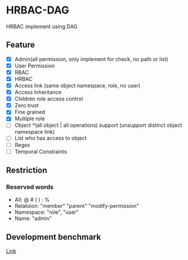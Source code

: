 # HRBAC-DAG

HRBAC implement using DAG

## Feature

- [x] Admin(all permission, only implement for check, no path or list)
- [x] User Permission
- [x] RBAC
- [x] HRBAC
- [x] Access link (same object namespace, role, no user)
- [x] Access Inheritance
- [x] Children role access control
- [x] Zero trust
- [x] Fine grained
- [x] Multiple role
- [ ] Object *(all object | all operations) support (unsupport distinct object namespace link)
- [ ] List who has access to object
- [ ] Regex
- [ ] Temporal Constraints

## Restriction

### Reserved words

- All: @ # ( ) : %
- Relatoion: "member" "parent" "modify-permission"
- Namespace: "role", "user"
- Name: "admin"

## Development benchmark

[Link](https://docs.google.com/spreadsheets/d/1RLyWh62_trEEWyLYD34sX4jUrBSGOLbnxi7ZRWubi5s/edit?usp=sharing)
  